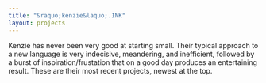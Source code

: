 ```yaml
---
title: "&raquo;kenzie&laquo;.INK"
layout: projects
---
```

<p>Kenzie has never been very good at starting small. Their typical approach to a new language is very indecisive, meandering, and inefficient, followed by a burst of inspiration/frustation that on a good day produces an entertaining result. These are their most recent projects, newest at the top.</p>
